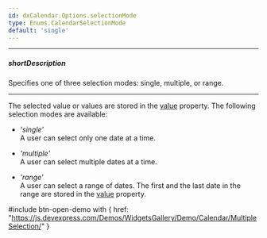 ```yaml
---
id: dxCalendar.Options.selectionMode
type: Enums.CalendarSelectionMode
default: 'single'
---
```

---
##### shortDescription
Specifies one of three selection modes: single, multiple, or range.

---
The selected value or values are stored in the [value](/api-reference/10%20UI%20Components/dxCalendar/1%20Configuration/value.md '/Documentation/ApiReference/UI_Components/dxCalendar/Configuration/#value') property. The following selection modes are available:

- *'single'*    
A user can select only one date at a time.

- *'multiple'*     
A user can select multiple dates at a time.

- *'range'*      
A user can select a range of dates. The first and the last date in the range are stored in the [value](/api-reference/10%20UI%20Components/dxCalendar/1%20Configuration/value.md '/Documentation/ApiReference/UI_Components/dxCalendar/Configuration/#value') property.

#include btn-open-demo with {
    href: "https://js.devexpress.com/Demos/WidgetsGallery/Demo/Calendar/MultipleSelection/"
}